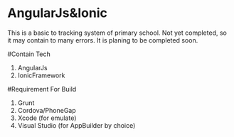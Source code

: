 # AngularJs&Ionic

This is a basic to tracking system of primary school.
Not yet completed, so it may contain to many errors. It is planing to be completed soon.

#Contain Tech  

1) AngularJs
2) IonicFramework

#Requirement For Build

1) Grunt
2) Cordova/PhoneGap
3) Xcode (for emulate)
4) Visual Studio (for AppBuilder by choice)